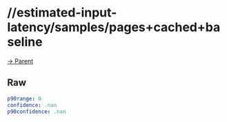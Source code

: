 
# //estimated-input-latency/samples/pages+cached+baseline

[→ Parent](../..)


## Raw


```yaml
p90range: 0
confidence: .nan
p90confidence: .nan

```

